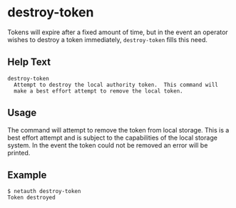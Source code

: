 # destroy-token

Tokens will expire after a fixed amount of time, but in the event an
operator wishes to destroy a token immediately, `destroy-token` fills
this need.

## Help Text

```
destroy-token
  Attempt to destroy the local authority token.  This command will
  make a best effort attempt to remove the local token.
```

## Usage

The command will attempt to remove the token from local storage.  This
is a best effort attempt and is subject to the capabilities of the
local storage system.  In the event the token could not be removed an
error will be printed.

## Example

```shell
$ netauth destroy-token
Token destroyed
```
